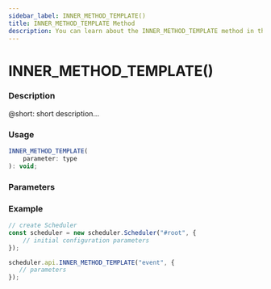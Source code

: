 ```yaml
---
sidebar_label: INNER_METHOD_TEMPLATE()
title: INNER_METHOD_TEMPLATE Method
description: You can learn about the INNER_METHOD_TEMPLATE method in the documentation of the DHTMLX JavaScript Scheduler library. Browse developer guides and API reference, try out code examples and live demos, and download a free 30-day evaluation version of DHTMLX Scheduler.
---
```


# INNER_METHOD_TEMPLATE()

### Description

@short: short description...

### Usage

~~~jsx {}
INNER_METHOD_TEMPLATE(
	parameter: type
): void;
~~~

### Parameters

### Example

~~~jsx {7-10}
// create Scheduler
const scheduler = new scheduler.Scheduler("#root", {
	// initial configuration parameters
});

scheduler.api.INNER_METHOD_TEMPLATE("event", {
   // parameters
});
~~~
